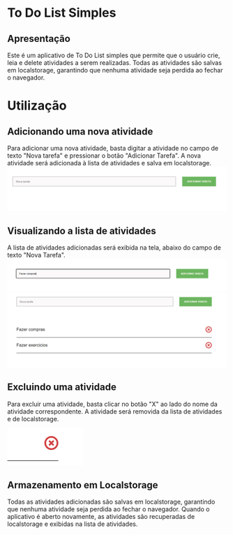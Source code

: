 # To Do List Simples
## Apresentação
Este é um aplicativo de To Do List simples que permite que o usuário crie, leia e delete atividades a serem realizadas. Todas as atividades são salvas em localstorage, garantindo que nenhuma atividade seja perdida ao fechar o navegador.

# Utilização
## Adicionando uma nova atividade
Para adicionar uma nova atividade, basta digitar a atividade no campo de texto "Nova tarefa" e pressionar o botão "Adicionar Tarefa". A nova atividade será adicionada à lista de atividades e salva em localstorage.
<img src= "https://github.com/LucasW97/To-Do-List/blob/main/fotos/1.png">

## Visualizando a lista de atividades
A lista de atividades adicionadas será exibida na tela, abaixo do campo de texto "Nova Tarefa". 
<img src= "https://github.com/LucasW97/To-Do-List/blob/main/fotos/2.png">
<img src= "https://github.com/LucasW97/To-Do-List/blob/main/fotos/3.png">

## Excluindo uma atividade
Para excluir uma atividade, basta clicar no botão "X" ao lado do nome da atividade correspondente. A atividade será removida da lista de atividades e de localstorage.

<img src= "https://github.com/LucasW97/To-Do-List/blob/main/fotos/4.png">

## Armazenamento em Localstorage
Todas as atividades adicionadas são salvas em localstorage, garantindo que nenhuma atividade seja perdida ao fechar o navegador. Quando o aplicativo é aberto novamente, as atividades são recuperadas de localstorage e exibidas na lista de atividades.

